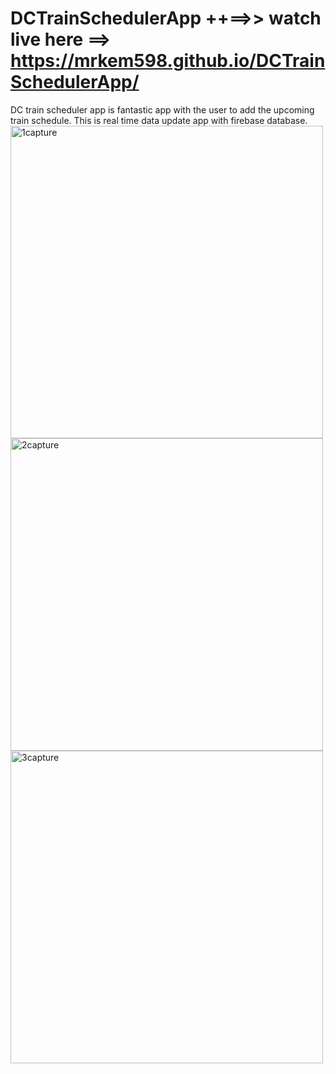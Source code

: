 # DCTrainSchedulerApp ++==>> watch live here ==> https://mrkem598.github.io/DCTrainSchedulerApp/
DC train scheduler app is fantastic app with the user to add the upcoming train schedule. This is real time data update app with firebase database. 
<img width="500" alt="1capture" src="https://cloud.githubusercontent.com/assets/23619819/24508224/cc1d0f38-1530-11e7-9059-16da5b8c926b.PNG">
<img width="500" alt="2capture" src="https://cloud.githubusercontent.com/assets/23619819/24508229/cf8e3214-1530-11e7-8b32-e653a218a7c5.PNG">
<img width="500" alt="3capture" src="https://cloud.githubusercontent.com/assets/23619819/24508242/d4f8fc2a-1530-11e7-8c9c-645fb6c39cd2.PNG">

